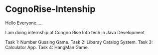 # CognoRise-Intenship

Hello Everyone.....

I am doing internship at Congno Rise Info tech in Java Development

Task 1: Number Gussing Game.
Task 2: Libaray Catalog System.
Task 3: Calculator App.
Task 4: HangMan Game.
